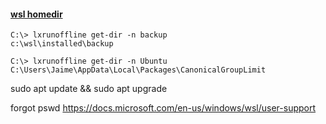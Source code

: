 #### [wsl homedir](https://superuser.com/questions/1185033/what-is-the-home-directory-on-windows-subsystem-for-linux)   
```
C:\> lxrunoffline get-dir -n backup
c:\wsl\installed\backup

C:\> lxrunoffline get-dir -n Ubuntu
C:\Users\Jaime\AppData\Local\Packages\CanonicalGroupLimit
```

sudo apt update && sudo apt upgrade

forgot pswd https://docs.microsoft.com/en-us/windows/wsl/user-support